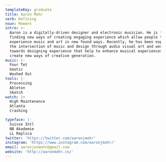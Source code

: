 ```yaml
---
templateKey: graduate
title: Aaron Mohr
verb: Defining
noun: Moment
intro: >-
  Aaron is a digitally-driven designer and electronic musician. He is focused on
  finding new ways of creating engaging experience which allow people to
  experience music and art in new found ways. Recently, he has been exploring
  the intersection of music and design through audio visual art and working
  towards designing experience that help to enhance musical experiences and
  create new ways of creative generation.
music: |-
  Four Tet
  Geotic
  Washed Out
tools: |-
  Processing
  Ableton
  Sketch
watch: |+
  High Maintenance
  Atlanta
  Crashing

typeface: |-
  Suisse Intl
  NB Akademie
  LL Replica
twitter: 'https://twitter.com/aaronjmohr'
instagram: 'https://www.instagram.com/aaronjmohr/'
email: aaronjonmohr@gmail.com
website: 'http://aaronmohr.co/'
---
```


